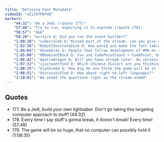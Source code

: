 ```yaml
---
title: "Defining Font Metadata"
videoId: "eIi2OYFWfdQ"
markers:
    "44:32": "Be a Jedi (!quote 177)"
    "57:48": "Try to run, expecting it to explode (!quote 178)"
    "58:57": "Q&A"
    "59:20": "evraire Q: Did you run the asset builder?"
    "1:00:28": "cubercaleb Q: Missed part of the stream, can you give context on why you want the meta-programming thing?"
    "1:02:36": "RobotChocolateDino Q: How would you make the font tables more sparse so you don't need to store kerning for pairs that probably wont get drawn, like ww?"
    "1:04:04": "kknewkles Q: People that follow development of HMH on stream, how will you protect us from spoilers?"
    "1:05:08": "OMGaGiantRock Q: You use CodePointCount < CodePoint, but will this not fail if the first CodePoint <> 0? Or will we now need to include the ASCII control chars to make CodePointCount work?"
    "1:06:42": "Apetradragon Q: Will you have stream later: On various meta programming tricks? Some useful & nifty tips and tricks for developers?"
    "1:07:32": "ijustwantfood Q: Which Chinese dialect are you thinking of supporting?"
    "1:08:35": "ejunkie64 Q: How big do you think the game will be in the end? (!quote 179)"
    "1:08:51": "OstrovskiVlad Q: How about right-to-left languages?"
    "1:10:01": "We ended the questions right as the stream ended"
---
```


## Quotes

* 177\. Be a Jedi, build your own lightsaber. Don't go taking this targeting computer approach to stuff! (44:32)
* 178\. Every time I say stuff's gonna break, it doesn't break! Every time! (57:48)
* 179\. The game will be so huge, that no computer can possibly hold it (1:08:35)
